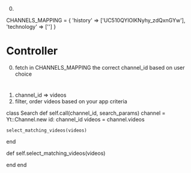 0.

CHANNELS_MAPPING = {
  'history'     => ['UC510QYlOlKNyhy_zdQxnGYw'],
  'technology'  => ['']
}


# Controller

0. fetch in CHANNELS_MAPPING the correct channel_id based on user choice

# 
1. channel_id => videos
2. filter, order videos based on your app criteria


class Search
  def self.call(channel_id, search_params)
    channel = Yt::Channel.new id: channel_id
    videos  = channel.videos

    select_matching_videos(videos)
  end

  def self.select_matching_videos(videos)
    
  end
end